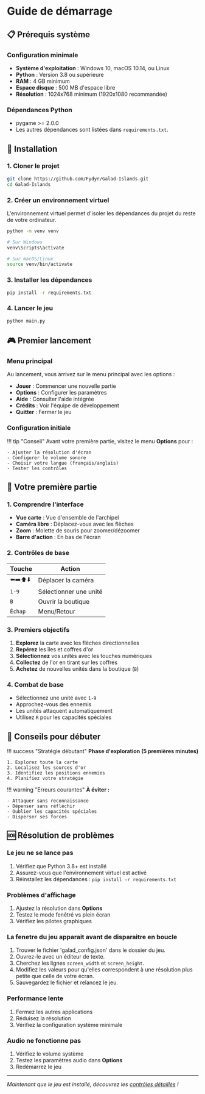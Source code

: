 # Guide de démarrage

## 📋 Prérequis système

### Configuration minimale
- **Système d'exploitation** : Windows 10, macOS 10.14, ou Linux
- **Python** : Version 3.8 ou supérieure
- **RAM** : 4 GB minimum
- **Espace disque** : 500 MB d'espace libre
- **Résolution** : 1024x768 minimum (1920x1080 recommandée)

### Dépendances Python
- pygame >= 2.0.0
- Les autres dépendances sont listées dans `requirements.txt`.

## 🔧 Installation

### 1. Cloner le projet
```bash
git clone https://github.com/Fydyr/Galad-Islands.git
cd Galad-Islands
```

### 2. Créer un environnement virtuel

L'environnement virtuel permet d'isoler les dépendances du projet du reste de votre ordinateur.

```bash
python -m venv venv

# Sur Windows
venv\Scripts\activate

# Sur macOS/Linux
source venv/bin/activate
```

### 3. Installer les dépendances
```bash
pip install -r requirements.txt
```

### 4. Lancer le jeu
```bash
python main.py
```

## 🎮 Premier lancement

### Menu principal
Au lancement, vous arrivez sur le menu principal avec les options :

- **Jouer** : Commencer une nouvelle partie
- **Options** : Configurer les paramètres
- **Aide** : Consulter l'aide intégrée
- **Crédits** : Voir l'équipe de développement
- **Quitter** : Fermer le jeu

### Configuration initiale

!!! tip "Conseil"
    Avant votre première partie, visitez le menu **Options** pour :
    
    - Ajuster la résolution d'écran
    - Configurer le volume sonore
    - Choisir votre langue (français/anglais)
    - Tester les contrôles

## 🏁 Votre première partie

### 1. Comprendre l'interface
- **Vue carte** : Vue d'ensemble de l'archipel
- **Caméra libre** : Déplacez-vous avec les flèches
- **Zoom** : Molette de souris pour zoomer/dézoomer
- **Barre d'action** : En bas de l'écran

### 2. Contrôles de base
| Touche | Action |
|--------|--------|
| ⬅️➡️⬆️⬇️ | Déplacer la caméra |
| `1-9` | Sélectionner une unité |
| `B` | Ouvrir la boutique |
| `Échap` | Menu/Retour |

### 3. Premiers objectifs
1. **Explorez** la carte avec les flèches directionnelles
2. **Repérez** les îles et coffres d'or
3. **Sélectionnez** vos unités avec les touches numériques
4. **Collectez** de l'or en tirant sur les coffres
5. **Achetez** de nouvelles unités dans la boutique (`B`)

### 4. Combat de base
- Sélectionnez une unité avec `1-9`
- Approchez-vous des ennemis
- Les unités attaquent automatiquement
- Utilisez `R` pour les capacités spéciales

## 🎯 Conseils pour débuter

!!! success "Stratégie débutant"
    **Phase d'exploration (5 premières minutes)**
    
    1. Explorez toute la carte
    2. Localisez les sources d'or
    3. Identifiez les positions ennemies
    4. Planifiez votre stratégie

!!! warning "Erreurs courantes"
    **À éviter :**
    
    - Attaquer sans reconnaissance
    - Dépenser sans réfléchir
    - Oublier les capacités spéciales
    - Disperser ses forces

## 🆘 Résolution de problèmes

### Le jeu ne se lance pas
1. Vérifiez que Python 3.8+ est installé
2. Assurez-vous que l'environnement virtuel est activé
3. Réinstallez les dépendances : `pip install -r requirements.txt`

### Problèmes d'affichage
1. Ajustez la résolution dans **Options**
2. Testez le mode fenêtré vs plein écran
3. Vérifiez les pilotes graphiques

### La fenetre du jeu apparait avant de disparaitre en boucle
1. Trouver le fichier 'galad_config.json' dans le dossier du jeu.
2. Ouvrez-le avec un éditeur de texte.
3. Cherchez les lignes `screen_width` et `screen_height`.
4. Modifiez les valeurs pour qu'elles correspondent à une résolution plus petite que celle de votre écran.
5. Sauvegardez le fichier et relancez le jeu.

### Performance lente
1. Fermez les autres applications
2. Réduisez la résolution
3. Vérifiez la configuration système minimale

### Audio ne fonctionne pas
1. Vérifiez le volume système
2. Testez les paramètres audio dans **Options**
3. Redémarrez le jeu

---

*Maintenant que le jeu est installé, découvrez les [contrôles détaillés](controls.md) !*